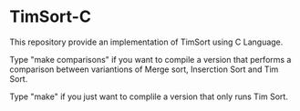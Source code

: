 # TimSort-C
This repository provide an implementation of TimSort using C Language.

Type "make comparisons" if you want to compile a version that performs a comparison between variantions of Merge sort, Inserction Sort and Tim Sort.

Type "make" if you just want to complile a version that only runs Tim Sort.
